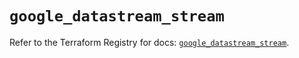 # `google_datastream_stream`

Refer to the Terraform Registry for docs: [`google_datastream_stream`](https://registry.terraform.io/providers/hashicorp/google-beta/6.37.0/docs/resources/google_datastream_stream).

